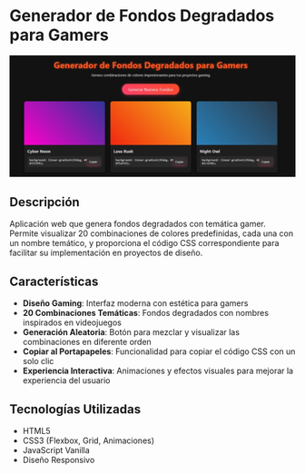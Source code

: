# Generador de Fondos Degradados para Gamers

![Banner del Proyecto](proyecto.jpg)

## Descripción

Aplicación web que genera fondos degradados con temática gamer. Permite visualizar 20 combinaciones de colores predefinidas, cada una con un nombre temático, y proporciona el código CSS correspondiente para facilitar su implementación en proyectos de diseño.

## Características

- **Diseño Gaming**: Interfaz moderna con estética para gamers
- **20 Combinaciones Temáticas**: Fondos degradados con nombres inspirados en videojuegos
- **Generación Aleatoria**: Botón para mezclar y visualizar las combinaciones en diferente orden
- **Copiar al Portapapeles**: Funcionalidad para copiar el código CSS con un solo clic
- **Experiencia Interactiva**: Animaciones y efectos visuales para mejorar la experiencia del usuario

## Tecnologías Utilizadas

- HTML5
- CSS3 (Flexbox, Grid, Animaciones)
- JavaScript Vanilla
- Diseño Responsivo
